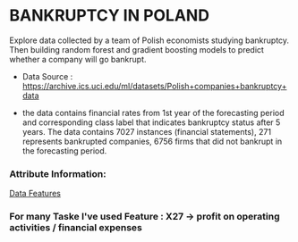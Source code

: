 # BANKRUPTCY IN POLAND

Explore data collected by a team of Polish economists studying bankruptcy. Then building random forest and gradient boosting models to predict whether a company will go bankrupt. 

* Data Source : https://archive.ics.uci.edu/ml/datasets/Polish+companies+bankruptcy+data

* the data contains financial rates from 1st year of the forecasting period and corresponding class label that indicates bankruptcy status after 5 years. The data contains 7027 instances (financial statements), 271 represents bankrupted companies, 6756 firms that did not bankrupt in the forecasting period.

### Attribute Information:
[Data Features](https://github.com/iAbdellrahmann/bankruptcy-gradient-boosting-prediction-model/blob/codespace-iabdellrahmann-turbo-orbit-4gpqjjgprgj2qwjj/notebooks/data_dictionary.ipynb)

### For many Taske I've used Feature : X27 -> profit on operating activities / financial expenses
